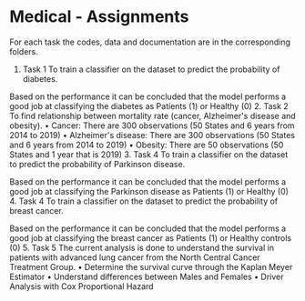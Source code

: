 # Medical - Assignments

For each task the codes, data and documentation are in the corresponding folders.  

1.	Task 1
To train a classifier on the dataset to predict the probability of diabetes. 

Based on the performance it can be concluded that the model performs a good job at classifying the diabetes as Patients (1) or Healthy (0)
2.	Task 2
To find relationship between mortality rate (cancer, Alzheimer's disease and obesity). 
•	Cancer: There are 300 observations (50 States and 6 years from 2014 to 2019)
•	Alzheimer's disease: There are 300 observations (50 States and 6 years from 2014 to 2019)
•	Obesity: There are 50 observations (50 States and 1 year that is 2019)
3.	Task 4
To train a classifier on the dataset to predict the probability of Parkinson disease. 

Based on the performance it can be concluded that the model performs a good job at classifying the Parkinson disease as Patients (1) or Healthy (0)
4.	Task 4
To train a classifier on the dataset to predict the probability of breast cancer. 

Based on the performance it can be concluded that the model performs a good job at classifying the breast cancer as Patients (1) or Healthy controls (0)
5.	Task 5
The current analysis is done to understand the survival in patients with advanced lung cancer from the North Central Cancer Treatment Group.
•	Determine the survival curve through the Kaplan Meyer Estimator
•	Understand differences between Males and Females
•	Driver Analysis with Cox Proportional Hazard 

